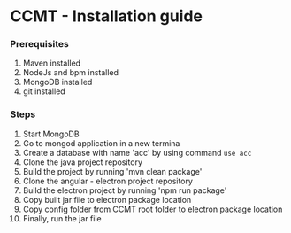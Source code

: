 # CCMT - Installation guide

### Prerequisites
1) Maven installed
2) NodeJs and bpm installed
3) MongoDB installed
4) git installed

### Steps
1) Start MongoDB
2) Go to mongod application in a new termina
3) Create a database with name 'acc' by using command ```use acc```
1) Clone the java project repository
2) Build the project by running 'mvn clean package'
3) Clone the angular - electron project repository
2) Build the electron project by running 'npm run package'
5) Copy built jar file to electron package location
6) Copy config folder from CCMT root folder to electron package location
7) Finally, run the jar file
